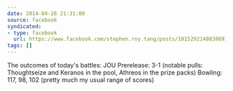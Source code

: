 ```yaml
---
date: 2014-04-26 21:31:00
source: facebook
syndicated:
- type: facebook
  url: https://www.facebook.com/stephen.roy.tang/posts/10152921488388912
tags: []
---
```


The outcomes of today's battles:  JOU Prerelease: 3-1 (notable pulls: Thoughtseize and Keranos in the pool, Athreos in the prize packs)  Bowling: 117, 98, 102 (pretty much my usual range of scores)